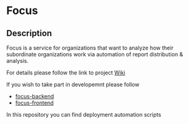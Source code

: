 # Focus

## Description

Focus is a service for organizations that want to analyze how their subordinate organizations work via automation of report distribution & analysis.

For details please follow the link to project [Wiki](https://github.com/dckntm/focus/wiki)

If you wish to take part in developemnt please follow 

* [focus-backend](https://github.com/dckntm/focus-backend)
* [focus-frontend](https://github.com/dckntm/focus-frontend)

In this repository you can find deployment automation scripts
